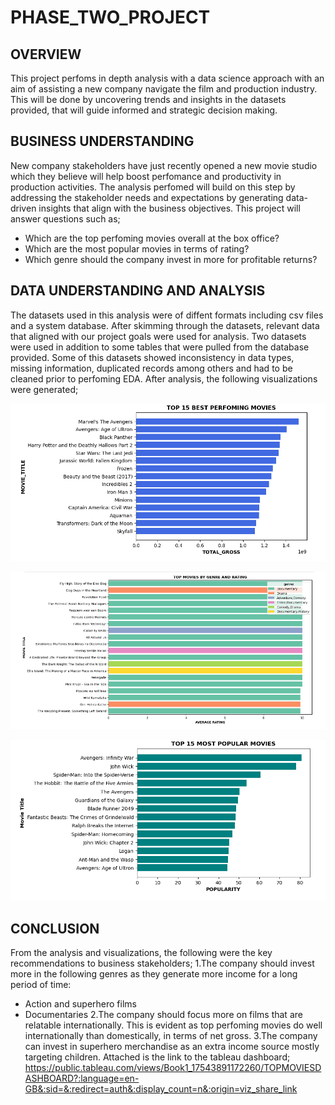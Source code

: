 # PHASE_TWO_PROJECT
## OVERVIEW
This project perfoms in depth analysis with a data science approach with an aim of assisting a new company navigate the film and production industry. This will be done by uncovering trends and insights in the datasets provided, that will guide informed and strategic decision making.
## BUSINESS UNDERSTANDING
 New company stakeholders have just recently opened a new movie studio which they believe will help boost perfomance and productivity in production activities. The analysis perfomed will build on this step by addressing the stakeholder needs and expectations by generating data-driven insights that align with the business objectives. This project will answer questions such as;
 - Which are the top perfoming movies overall at the box office?
 - Which are the most popular movies in terms of rating?
 - Which genre should the company invest in more for profitable returns?
## DATA UNDERSTANDING AND ANALYSIS
The datasets used in this analysis were of diffent formats including csv files and a system database. After skimming through the datasets, relevant data that aligned with our project goals were used for analysis. Two datasets were used in addition to some tables that were pulled from the database provided. Some of this datasets showed inconsistency in data types, missing information, duplicated records among others and had to be cleaned prior to perfoming EDA. After analysis, the following visualizations were generated;

![image alt](https://github.com/Jesse-ngugi99/PHASE_TWO_PROJECT/blob/50c0a9e691a75e886eebeb724c8cc5850f0bb5a5/Screenshot%202025-08-05%20204202.png)

![image alt](https://github.com/Jesse-ngugi99/PHASE_TWO_PROJECT/blob/e06110339a6a98b631d6e0148d3451c80bf3fe46/Screenshot%202025-08-05%20204321.png)

![image alt](https://github.com/Jesse-ngugi99/PHASE_TWO_PROJECT/blob/e06110339a6a98b631d6e0148d3451c80bf3fe46/Screenshot%202025-08-05%20204252.png)

## CONCLUSION
From the analysis and visualizations, the following were the key recommendations to business stakeholders;
1.The company should invest more in the following genres as they generate more income for a long period of time:
- Action and superhero films
- Documentaries
2.The company should focus more on films that are relatable internationally. This is evident as top perfoming movies do well internationally than domestically, in terms of net gross.
3.The company can invest in superhero merchandise as an extra income source mostly targeting children.
Attached is the link to the tableau dashboard; https://public.tableau.com/views/Book1_17543891172260/TOPMOVIESDASHBOARD?:language=en-GB&:sid=&:redirect=auth&:display_count=n&:origin=viz_share_link
